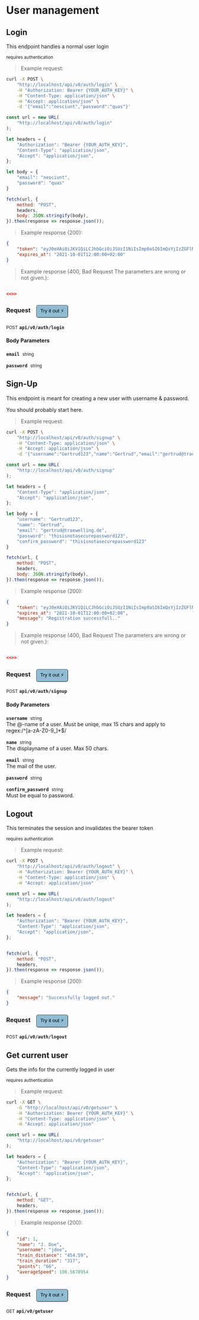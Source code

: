 # User management


## Login
This endpoint handles a normal user login

<small class="badge badge-darkred">requires authentication</small>



> Example request:

```bash
curl -X POST \
    "http://localhost/api/v0/auth/login" \
    -H "Authorization: Bearer {YOUR_AUTH_KEY}" \
    -H "Content-Type: application/json" \
    -H "Accept: application/json" \
    -d '{"email":"nesciunt","password":"quas"}'

```

```javascript
const url = new URL(
    "http://localhost/api/v0/auth/login"
);

let headers = {
    "Authorization": "Bearer {YOUR_AUTH_KEY}",
    "Content-Type": "application/json",
    "Accept": "application/json",
};

let body = {
    "email": "nesciunt",
    "password": "quas"
}

fetch(url, {
    method: "POST",
    headers,
    body: JSON.stringify(body),
}).then(response => response.json());
```


> Example response (200):

```json
{
    "token": "eyJ0eXAiOiJKV1QiLCJhbGciOiJSUzI1NiIsImp0aSI6ImQxYjIzZGFlNTc0YzlhOTk3MzQ5MTQwMWZhNjRkMmU2MzgwNGQ4MWJhOTI0MjRlMmQ2ZmYyZjIyZjFiZmU1ZDUyOTExZjE0N2M4YWM5MTI3In0.eyJhdWQiOiIzIiwianRpIjoiZDFiMjNkYWU1NzRjOWE5OTczNDkxNDAxZmE2NGQyZTYzODA0ZDgxYmE5MjQyNGUyZDZmZjJmMjJmMWJmZTVkNTI5MTFmMTQ3YzhhYzkxMjciLCJpYXQiOjE1ODI5MDIyMDIsIm5iZiI6MTU4MjkwMjIwMiwiZXhwIjoxNjE0NTI0NjAyLCJzdWIiOiIxMCIsInNjb3BlcyI6W119.XWJcsbhgOQXqk-OrjKaRMRouo5AS4TkniyShH50O8K8KjaJYHP9Ltm3eMCpqarZpaBVucnsSKKimVVT9c1AD-Iq5n8AqZ3Mhgbh6Ik5-VqMAs89mLBwWj8seh_hgUmS0AqZMxUvkzZDpaU7Ub_EtoBUQ6l7up2tNXrA12mvg57LpvibWl6tXVLI2cBlEvNoTY3DPEjLFKMkdela7bhkoh4OAtJAnv1iNspuxcuhHp4PfgWlmaVGn4HdyfchNDJdSiWuiYy1LbRzpb9gdmmZtrDa--OfVRxodzE9sVIrLWXD_RRldejqyarbSke88ucMlALgCbBL88r00X2LEAXq565_s7ILbqEfVh1YN9ehfP8kCM9bf_Yop4G9QxgkO_xEhcv-Sj72rUph6TgS68QjEXculgizeVRTeCgW5X07UxCxy12jGuZMq3JjYU_kOmF1Sr79KSSZnFe27_f1kjbgEGSVwVKq_R4HcmM9ZGazpfbRPqaZnjUl3H5_0YAa7hZh0P1MYcJywx0tdY3inkZFBXhz1_3Xt6sULqlFRS4Lh0hP0o2E5jrCtVmeKGTgUvvbumEVyKpisjzpQK08i-rMSnYXSUbI6JNXc9z3PVgWzVt1lAdG66xNci7JQ3gdIoM4cQFBcGI8qQmfRMjvzXmmvoWY_hottmtOSK9AV_AP4zSw",
    "expires_at": "2021-10-01T12:00:00+02:00"
}
```
> Example response (400, Bad Request The parameters are wrong or not given.):

```json

<<>>
```
<div id="execution-results-POSTapi-v0-auth-login" hidden>
    <blockquote>Received response<span id="execution-response-status-POSTapi-v0-auth-login"></span>:</blockquote>
    <pre class="json"><code id="execution-response-content-POSTapi-v0-auth-login"></code></pre>
</div>
<div id="execution-error-POSTapi-v0-auth-login" hidden>
    <blockquote>Request failed with error:</blockquote>
    <pre><code id="execution-error-message-POSTapi-v0-auth-login"></code></pre>
</div>
<form id="form-POSTapi-v0-auth-login" data-method="POST" data-path="api/v0/auth/login" data-authed="1" data-hasfiles="0" data-headers='{"Authorization":"Bearer {YOUR_AUTH_KEY}","Content-Type":"application\/json","Accept":"application\/json"}' onsubmit="event.preventDefault(); executeTryOut('POSTapi-v0-auth-login', this);">
<h3>
    Request&nbsp;&nbsp;&nbsp;
        <button type="button" style="background-color: #8fbcd4; padding: 5px 10px; border-radius: 5px; border-width: thin;" id="btn-tryout-POSTapi-v0-auth-login" onclick="tryItOut('POSTapi-v0-auth-login');">Try it out ⚡</button>
    <button type="button" style="background-color: #c97a7e; padding: 5px 10px; border-radius: 5px; border-width: thin;" id="btn-canceltryout-POSTapi-v0-auth-login" onclick="cancelTryOut('POSTapi-v0-auth-login');" hidden>Cancel</button>&nbsp;&nbsp;
    <button type="submit" style="background-color: #6ac174; padding: 5px 10px; border-radius: 5px; border-width: thin;" id="btn-executetryout-POSTapi-v0-auth-login" hidden>Send Request 💥</button>
    </h3>
<p>
<small class="badge badge-black">POST</small>
 <b><code>api/v0/auth/login</code></b>
</p>
<p>
<label id="auth-POSTapi-v0-auth-login" hidden>Authorization header: <b><code>Bearer </code></b><input type="text" name="Authorization" data-prefix="Bearer " data-endpoint="POSTapi-v0-auth-login" data-component="header"></label>
</p>
<h4 class="fancy-heading-panel"><b>Body Parameters</b></h4>
<p>
<b><code>email</code></b>&nbsp;&nbsp;<small>string</small>  &nbsp;
<input type="text" name="email" data-endpoint="POSTapi-v0-auth-login" data-component="body" required  hidden>
<br>
</p>
<p>
<b><code>password</code></b>&nbsp;&nbsp;<small>string</small>  &nbsp;
<input type="text" name="password" data-endpoint="POSTapi-v0-auth-login" data-component="body" required  hidden>
<br>
</p>

</form>


## Sign-Up
This endpoint is meant for creating a new user with username &amp; password.


You should probably start here.

> Example request:

```bash
curl -X POST \
    "http://localhost/api/v0/auth/signup" \
    -H "Content-Type: application/json" \
    -H "Accept: application/json" \
    -d '{"username":"Gertrud123","name":"Gertrud","email":"gertrud@traewelling.de","password":"thisisnotasecurepassword123","confirm_password":"thisisnotasecurepassword123"}'

```

```javascript
const url = new URL(
    "http://localhost/api/v0/auth/signup"
);

let headers = {
    "Content-Type": "application/json",
    "Accept": "application/json",
};

let body = {
    "username": "Gertrud123",
    "name": "Gertrud",
    "email": "gertrud@traewelling.de",
    "password": "thisisnotasecurepassword123",
    "confirm_password": "thisisnotasecurepassword123"
}

fetch(url, {
    method: "POST",
    headers,
    body: JSON.stringify(body),
}).then(response => response.json());
```


> Example response (200):

```json
{
    "token": "eyJ0eXAiOiJKV1QiLCJhbGciOiJSUzI1NiIsImp0aSI6ImQxYjIzZGFlNTc0YzlhOTk3MzQ5MTQwMWZhNjRkMmU2MzgwNGQ4MWJhOTI0MjRlMmQ2ZmYyZjIyZjFiZmU1ZDUyOTExZjE0N2M4YWM5MTI3In0.eyJhdWQiOiIzIiwianRpIjoiZDFiMjNkYWU1NzRjOWE5OTczNDkxNDAxZmE2NGQyZTYzODA0ZDgxYmE5MjQyNGUyZDZmZjJmMjJmMWJmZTVkNTI5MTFmMTQ3YzhhYzkxMjciLCJpYXQiOjE1ODI5MDIyMDIsIm5iZiI6MTU4MjkwMjIwMiwiZXhwIjoxNjE0NTI0NjAyLCJzdWIiOiIxMCIsInNjb3BlcyI6W119.XWJcsbhgOQXqk-OrjKaRMRouo5AS4TkniyShH50O8K8KjaJYHP9Ltm3eMCpqarZpaBVucnsSKKimVVT9c1AD-Iq5n8AqZ3Mhgbh6Ik5-VqMAs89mLBwWj8seh_hgUmS0AqZMxUvkzZDpaU7Ub_EtoBUQ6l7up2tNXrA12mvg57LpvibWl6tXVLI2cBlEvNoTY3DPEjLFKMkdela7bhkoh4OAtJAnv1iNspuxcuhHp4PfgWlmaVGn4HdyfchNDJdSiWuiYy1LbRzpb9gdmmZtrDa--OfVRxodzE9sVIrLWXD_RRldejqyarbSke88ucMlALgCbBL88r00X2LEAXq565_s7ILbqEfVh1YN9ehfP8kCM9bf_Yop4G9QxgkO_xEhcv-Sj72rUph6TgS68QjEXculgizeVRTeCgW5X07UxCxy12jGuZMq3JjYU_kOmF1Sr79KSSZnFe27_f1kjbgEGSVwVKq_R4HcmM9ZGazpfbRPqaZnjUl3H5_0YAa7hZh0P1MYcJywx0tdY3inkZFBXhz1_3Xt6sULqlFRS4Lh0hP0o2E5jrCtVmeKGTgUvvbumEVyKpisjzpQK08i-rMSnYXSUbI6JNXc9z3PVgWzVt1lAdG66xNci7JQ3gdIoM4cQFBcGI8qQmfRMjvzXmmvoWY_hottmtOSK9AV_AP4zSw",
    "expires_at": "2021-10-01T12:00:00+02:00",
    "message": "Registration successfull.."
}
```
> Example response (400, Bad Request The parameters are wrong or not given.):

```json

<<>>
```
<div id="execution-results-POSTapi-v0-auth-signup" hidden>
    <blockquote>Received response<span id="execution-response-status-POSTapi-v0-auth-signup"></span>:</blockquote>
    <pre class="json"><code id="execution-response-content-POSTapi-v0-auth-signup"></code></pre>
</div>
<div id="execution-error-POSTapi-v0-auth-signup" hidden>
    <blockquote>Request failed with error:</blockquote>
    <pre><code id="execution-error-message-POSTapi-v0-auth-signup"></code></pre>
</div>
<form id="form-POSTapi-v0-auth-signup" data-method="POST" data-path="api/v0/auth/signup" data-authed="0" data-hasfiles="0" data-headers='{"Content-Type":"application\/json","Accept":"application\/json"}' onsubmit="event.preventDefault(); executeTryOut('POSTapi-v0-auth-signup', this);">
<h3>
    Request&nbsp;&nbsp;&nbsp;
        <button type="button" style="background-color: #8fbcd4; padding: 5px 10px; border-radius: 5px; border-width: thin;" id="btn-tryout-POSTapi-v0-auth-signup" onclick="tryItOut('POSTapi-v0-auth-signup');">Try it out ⚡</button>
    <button type="button" style="background-color: #c97a7e; padding: 5px 10px; border-radius: 5px; border-width: thin;" id="btn-canceltryout-POSTapi-v0-auth-signup" onclick="cancelTryOut('POSTapi-v0-auth-signup');" hidden>Cancel</button>&nbsp;&nbsp;
    <button type="submit" style="background-color: #6ac174; padding: 5px 10px; border-radius: 5px; border-width: thin;" id="btn-executetryout-POSTapi-v0-auth-signup" hidden>Send Request 💥</button>
    </h3>
<p>
<small class="badge badge-black">POST</small>
 <b><code>api/v0/auth/signup</code></b>
</p>
<h4 class="fancy-heading-panel"><b>Body Parameters</b></h4>
<p>
<b><code>username</code></b>&nbsp;&nbsp;<small>string</small>  &nbsp;
<input type="text" name="username" data-endpoint="POSTapi-v0-auth-signup" data-component="body" required  hidden>
<br>
The @-name of a user. Must be uniqe, max 15 chars and apply to regex:/^[a-zA-Z0-9_]*$/</p>
<p>
<b><code>name</code></b>&nbsp;&nbsp;<small>string</small>  &nbsp;
<input type="text" name="name" data-endpoint="POSTapi-v0-auth-signup" data-component="body" required  hidden>
<br>
The displayname of a user. Max 50 chars.</p>
<p>
<b><code>email</code></b>&nbsp;&nbsp;<small>string</small>  &nbsp;
<input type="text" name="email" data-endpoint="POSTapi-v0-auth-signup" data-component="body" required  hidden>
<br>
The mail of the user.</p>
<p>
<b><code>password</code></b>&nbsp;&nbsp;<small>string</small>  &nbsp;
<input type="text" name="password" data-endpoint="POSTapi-v0-auth-signup" data-component="body" required  hidden>
<br>
</p>
<p>
<b><code>confirm_password</code></b>&nbsp;&nbsp;<small>string</small>  &nbsp;
<input type="text" name="confirm_password" data-endpoint="POSTapi-v0-auth-signup" data-component="body" required  hidden>
<br>
Must be equal to password.</p>

</form>


## Logout
This terminates the session and invalidates the bearer token

<small class="badge badge-darkred">requires authentication</small>



> Example request:

```bash
curl -X POST \
    "http://localhost/api/v0/auth/logout" \
    -H "Authorization: Bearer {YOUR_AUTH_KEY}" \
    -H "Content-Type: application/json" \
    -H "Accept: application/json"
```

```javascript
const url = new URL(
    "http://localhost/api/v0/auth/logout"
);

let headers = {
    "Authorization": "Bearer {YOUR_AUTH_KEY}",
    "Content-Type": "application/json",
    "Accept": "application/json",
};


fetch(url, {
    method: "POST",
    headers,
}).then(response => response.json());
```


> Example response (200):

```json
{
    "message": "Successfully logged out."
}
```
<div id="execution-results-POSTapi-v0-auth-logout" hidden>
    <blockquote>Received response<span id="execution-response-status-POSTapi-v0-auth-logout"></span>:</blockquote>
    <pre class="json"><code id="execution-response-content-POSTapi-v0-auth-logout"></code></pre>
</div>
<div id="execution-error-POSTapi-v0-auth-logout" hidden>
    <blockquote>Request failed with error:</blockquote>
    <pre><code id="execution-error-message-POSTapi-v0-auth-logout"></code></pre>
</div>
<form id="form-POSTapi-v0-auth-logout" data-method="POST" data-path="api/v0/auth/logout" data-authed="1" data-hasfiles="0" data-headers='{"Authorization":"Bearer {YOUR_AUTH_KEY}","Content-Type":"application\/json","Accept":"application\/json"}' onsubmit="event.preventDefault(); executeTryOut('POSTapi-v0-auth-logout', this);">
<h3>
    Request&nbsp;&nbsp;&nbsp;
        <button type="button" style="background-color: #8fbcd4; padding: 5px 10px; border-radius: 5px; border-width: thin;" id="btn-tryout-POSTapi-v0-auth-logout" onclick="tryItOut('POSTapi-v0-auth-logout');">Try it out ⚡</button>
    <button type="button" style="background-color: #c97a7e; padding: 5px 10px; border-radius: 5px; border-width: thin;" id="btn-canceltryout-POSTapi-v0-auth-logout" onclick="cancelTryOut('POSTapi-v0-auth-logout');" hidden>Cancel</button>&nbsp;&nbsp;
    <button type="submit" style="background-color: #6ac174; padding: 5px 10px; border-radius: 5px; border-width: thin;" id="btn-executetryout-POSTapi-v0-auth-logout" hidden>Send Request 💥</button>
    </h3>
<p>
<small class="badge badge-black">POST</small>
 <b><code>api/v0/auth/logout</code></b>
</p>
<p>
<label id="auth-POSTapi-v0-auth-logout" hidden>Authorization header: <b><code>Bearer </code></b><input type="text" name="Authorization" data-prefix="Bearer " data-endpoint="POSTapi-v0-auth-logout" data-component="header"></label>
</p>
</form>


## Get current user
Gets the info for the currently logged in user

<small class="badge badge-darkred">requires authentication</small>



> Example request:

```bash
curl -X GET \
    -G "http://localhost/api/v0/getuser" \
    -H "Authorization: Bearer {YOUR_AUTH_KEY}" \
    -H "Content-Type: application/json" \
    -H "Accept: application/json"
```

```javascript
const url = new URL(
    "http://localhost/api/v0/getuser"
);

let headers = {
    "Authorization": "Bearer {YOUR_AUTH_KEY}",
    "Content-Type": "application/json",
    "Accept": "application/json",
};


fetch(url, {
    method: "GET",
    headers,
}).then(response => response.json());
```


> Example response (200):

```json
{
    "id": 1,
    "name": "J. Doe",
    "username": "jdoe",
    "train_distance": "454.59",
    "train_duration": "317",
    "points": "66",
    "averageSpeed": 100.5678954
}
```
<div id="execution-results-GETapi-v0-getuser" hidden>
    <blockquote>Received response<span id="execution-response-status-GETapi-v0-getuser"></span>:</blockquote>
    <pre class="json"><code id="execution-response-content-GETapi-v0-getuser"></code></pre>
</div>
<div id="execution-error-GETapi-v0-getuser" hidden>
    <blockquote>Request failed with error:</blockquote>
    <pre><code id="execution-error-message-GETapi-v0-getuser"></code></pre>
</div>
<form id="form-GETapi-v0-getuser" data-method="GET" data-path="api/v0/getuser" data-authed="1" data-hasfiles="0" data-headers='{"Authorization":"Bearer {YOUR_AUTH_KEY}","Content-Type":"application\/json","Accept":"application\/json"}' onsubmit="event.preventDefault(); executeTryOut('GETapi-v0-getuser', this);">
<h3>
    Request&nbsp;&nbsp;&nbsp;
        <button type="button" style="background-color: #8fbcd4; padding: 5px 10px; border-radius: 5px; border-width: thin;" id="btn-tryout-GETapi-v0-getuser" onclick="tryItOut('GETapi-v0-getuser');">Try it out ⚡</button>
    <button type="button" style="background-color: #c97a7e; padding: 5px 10px; border-radius: 5px; border-width: thin;" id="btn-canceltryout-GETapi-v0-getuser" onclick="cancelTryOut('GETapi-v0-getuser');" hidden>Cancel</button>&nbsp;&nbsp;
    <button type="submit" style="background-color: #6ac174; padding: 5px 10px; border-radius: 5px; border-width: thin;" id="btn-executetryout-GETapi-v0-getuser" hidden>Send Request 💥</button>
    </h3>
<p>
<small class="badge badge-green">GET</small>
 <b><code>api/v0/getuser</code></b>
</p>
<p>
<label id="auth-GETapi-v0-getuser" hidden>Authorization header: <b><code>Bearer </code></b><input type="text" name="Authorization" data-prefix="Bearer " data-endpoint="GETapi-v0-getuser" data-component="header"></label>
</p>
</form>



